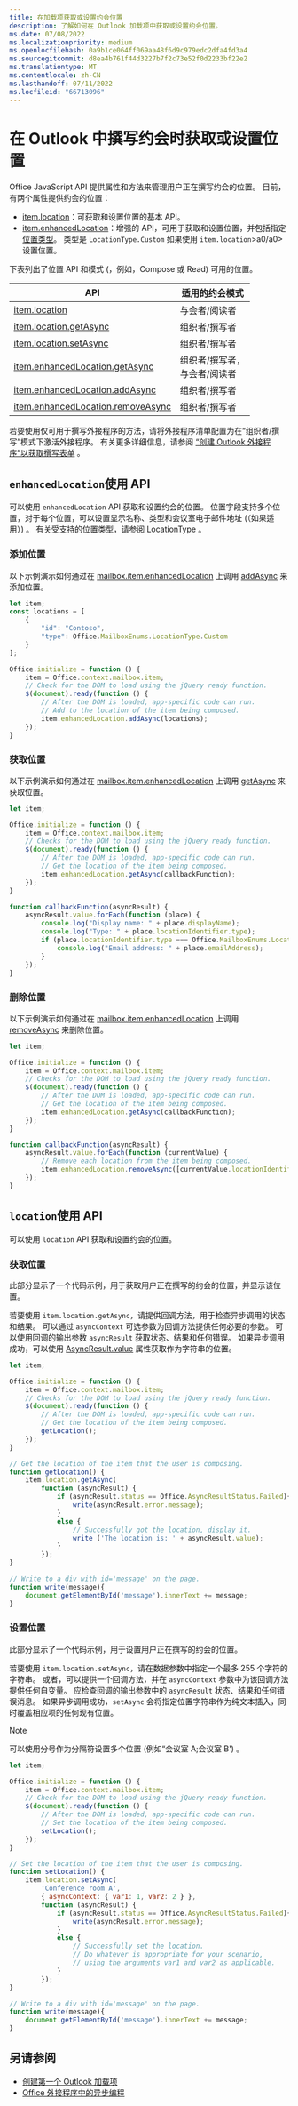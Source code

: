 ```yaml
---
title: 在加载项获取或设置约会位置
description: 了解如何在 Outlook 加载项中获取或设置约会位置。
ms.date: 07/08/2022
ms.localizationpriority: medium
ms.openlocfilehash: 0a9b1ce064ff069aa48f6d9c979edc2dfa4fd3a4
ms.sourcegitcommit: d8ea4b761f44d3227b7f2c73e52f0d2233bf22e2
ms.translationtype: MT
ms.contentlocale: zh-CN
ms.lasthandoff: 07/11/2022
ms.locfileid: "66713096"
---
```

# <a name="get-or-set-the-location-when-composing-an-appointment-in-outlook"></a>在 Outlook 中撰写约会时获取或设置位置

Office JavaScript API 提供属性和方法来管理用户正在撰写约会的位置。 目前，有两个属性提供约会的位置：

- [item.location](/javascript/api/requirement-sets/outlook/preview-requirement-set/office.context.mailbox.item#properties)：可获取和设置位置的基本 API。
- [item.enhancedLocation](/javascript/api/requirement-sets/outlook/preview-requirement-set/office.context.mailbox.item#properties)：增强的 API，可用于获取和设置位置，并包括指定 [位置类型](/javascript/api/outlook/office.mailboxenums.locationtype)。 类型是 `LocationType.Custom` 如果使用 `item.location`>a0/a0> 设置位置。

下表列出了位置 API 和模式 (，例如，Compose 或 Read) 可用的位置。

| API | 适用的约会模式 |
|---|---|
| [item.location](/javascript/api/outlook/office.appointmentread#outlook-office-appointmentread-location-member) | 与会者/阅读者 |
| [item.location.getAsync](/javascript/api/outlook/office.location#outlook-office-location-getasync-member(1)) | 组织者/撰写者 |
| [item.location.setAsync](/javascript/api/outlook/office.location#outlook-office-location-setasync-member(1)) | 组织者/撰写者 |
| [item.enhancedLocation.getAsync](/javascript/api/outlook/office.enhancedlocation#outlook-office-enhancedlocation-getasync-member(1)) | 组织者/撰写者，<br>与会者/阅读者 |
| [item.enhancedLocation.addAsync](/javascript/api/outlook/office.enhancedlocation#outlook-office-enhancedlocation-addasync-member(1)) | 组织者/撰写者 |
| [item.enhancedLocation.removeAsync](/javascript/api/outlook/office.enhancedlocation#outlook-office-enhancedlocation-removeasync-member(1)) | 组织者/撰写者 |

若要使用仅可用于撰写外接程序的方法，请将外接程序清单配置为在“组织者/撰写”模式下激活外接程序。 有关更多详细信息，请参阅 [“创建 Outlook 外接程序”以获取撰写表单](compose-scenario.md) 。

## <a name="use-the-enhancedlocation-api"></a>`enhancedLocation`使用 API

可以使用 `enhancedLocation` API 获取和设置约会的位置。 位置字段支持多个位置，对于每个位置，可以设置显示名称、类型和会议室电子邮件地址 (（如果适用）) 。 有关受支持的位置类型，请参阅 [LocationType](/javascript/api/outlook/office.mailboxenums.locationtype) 。

### <a name="add-location"></a>添加位置

以下示例演示如何通过在 [mailbox.item.enhancedLocation](/javascript/api/outlook/office.appointmentcompose#outlook-office-appointmentcompose-enhancedlocation-member) 上调用 [addAsync](/javascript/api/outlook/office.enhancedlocation#outlook-office-enhancedlocation-addasync-member(1)) 来添加位置。

```js
let item;
const locations = [
    {
        "id": "Contoso",
        "type": Office.MailboxEnums.LocationType.Custom
    }
];

Office.initialize = function () {
    item = Office.context.mailbox.item;
    // Check for the DOM to load using the jQuery ready function.
    $(document).ready(function () {
        // After the DOM is loaded, app-specific code can run.
        // Add to the location of the item being composed.
        item.enhancedLocation.addAsync(locations);
    });
}
```

### <a name="get-location"></a>获取位置

以下示例演示如何通过在 [mailbox.item.enhancedLocation](/javascript/api/outlook/office.appointmentread#outlook-office-appointmentread-enhancedlocation-member) 上调用 [getAsync](/javascript/api/outlook/office.enhancedlocation#outlook-office-enhancedlocation-getasync-member(1)) 来获取位置。

```js
let item;

Office.initialize = function () {
    item = Office.context.mailbox.item;
    // Checks for the DOM to load using the jQuery ready function.
    $(document).ready(function () {
        // After the DOM is loaded, app-specific code can run.
        // Get the location of the item being composed.
        item.enhancedLocation.getAsync(callbackFunction);
    });
}

function callbackFunction(asyncResult) {
    asyncResult.value.forEach(function (place) {
        console.log("Display name: " + place.displayName);
        console.log("Type: " + place.locationIdentifier.type);
        if (place.locationIdentifier.type === Office.MailboxEnums.LocationType.Room) {
            console.log("Email address: " + place.emailAddress);
        }
    });
}
```

### <a name="remove-location"></a>删除位置

以下示例演示如何通过在 [mailbox.item.enhancedLocation](/javascript/api/outlook/office.appointmentcompose#outlook-office-appointmentcompose-enhancedlocation-member) 上调用 [removeAsync](/javascript/api/outlook/office.enhancedlocation#outlook-office-enhancedlocation-removeasync-member(1)) 来删除位置。

```js
let item;

Office.initialize = function () {
    item = Office.context.mailbox.item;
    // Checks for the DOM to load using the jQuery ready function.
    $(document).ready(function () {
        // After the DOM is loaded, app-specific code can run.
        // Get the location of the item being composed.
        item.enhancedLocation.getAsync(callbackFunction);
    });
}

function callbackFunction(asyncResult) {
    asyncResult.value.forEach(function (currentValue) {
        // Remove each location from the item being composed.
        item.enhancedLocation.removeAsync([currentValue.locationIdentifier]);
    });
}
```

## <a name="use-the-location-api"></a>`location`使用 API

可以使用 `location` API 获取和设置约会的位置。

### <a name="get-the-location"></a>获取位置

此部分显示了一个代码示例，用于获取用户正在撰写的约会的位置，并显示该位置。

若要使用 `item.location.getAsync`，请提供回调方法，用于检查异步调用的状态和结果。 可以通过 `asyncContext` 可选参数为回调方法提供任何必要的参数。 可以使用回调的输出参数 `asyncResult` 获取状态、结果和任何错误。 如果异步调用成功，可以使用 [AsyncResult.value](/javascript/api/office/office.asyncresult#office-office-asyncresult-value-member) 属性获取作为字符串的位置。

```js
let item;

Office.initialize = function () {
    item = Office.context.mailbox.item;
    // Checks for the DOM to load using the jQuery ready function.
    $(document).ready(function () {
        // After the DOM is loaded, app-specific code can run.
        // Get the location of the item being composed.
        getLocation();
    });
}

// Get the location of the item that the user is composing.
function getLocation() {
    item.location.getAsync(
        function (asyncResult) {
            if (asyncResult.status == Office.AsyncResultStatus.Failed){
                write(asyncResult.error.message);
            }
            else {
                // Successfully got the location, display it.
                write ('The location is: ' + asyncResult.value);
            }
        });
}

// Write to a div with id='message' on the page.
function write(message){
    document.getElementById('message').innerText += message;
}
```

### <a name="set-the-location"></a>设置位置

此部分显示了一个代码示例，用于设置用户正在撰写的约会的位置。

若要使用 `item.location.setAsync`，请在数据参数中指定一个最多 255 个字符的字符串。 或者，可以提供一个回调方法，并在 `asyncContext` 参数中为该回调方法提供任何自变量。 应检查回调的输出参数中的 `asyncResult` 状态、结果和任何错误消息。 如果异步调用成功，`setAsync` 会将指定位置字符串作为纯文本插入，同时覆盖相应项的任何现有位置。

> [!NOTE]
> 可以使用分号作为分隔符设置多个位置 (例如“会议室 A;会议室 B') 。

```js
let item;

Office.initialize = function () {
    item = Office.context.mailbox.item;
    // Check for the DOM to load using the jQuery ready function.
    $(document).ready(function () {
        // After the DOM is loaded, app-specific code can run.
        // Set the location of the item being composed.
        setLocation();
    });
}

// Set the location of the item that the user is composing.
function setLocation() {
    item.location.setAsync(
        'Conference room A',
        { asyncContext: { var1: 1, var2: 2 } },
        function (asyncResult) {
            if (asyncResult.status == Office.AsyncResultStatus.Failed){
                write(asyncResult.error.message);
            }
            else {
                // Successfully set the location.
                // Do whatever is appropriate for your scenario,
                // using the arguments var1 and var2 as applicable.
            }
        });
}

// Write to a div with id='message' on the page.
function write(message){
    document.getElementById('message').innerText += message;
}
```

## <a name="see-also"></a>另请参阅

- [创建第一个 Outlook 加载项](../quickstarts/outlook-quickstart.md)
- [Office 外接程序中的异步编程](../develop/asynchronous-programming-in-office-add-ins.md)
